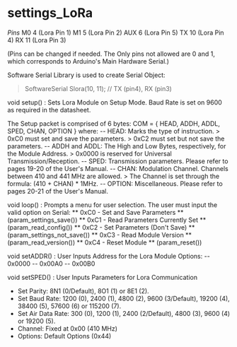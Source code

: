 # settings_LoRa
 

*Pins*
M0   4 (Lora Pin 1)
M1   5 (Lora Pin 2)
AUX  6 (Lora Pin 5)
TX  10 (Lora Pin 4)
RX  11 (Lora Pin 3)


(Pins can be changed if needed. The Only pins not allowed are 0 and 1, which corresponds to Arduino's Main Hardware Serial.)


Software Serial Library is used to create Serial Object:
> SoftwareSerial Slora(10, 11); // TX (pin4), RX (pin3)


void setup() : Sets Lora Module on Setup Mode. Baud Rate is set on 9600 as required in the datasheet.


The Setup packet is comprised of 6 bytes:
 COM = { HEAD, ADDH, ADDL, SPED, CHAN, OPTION }
  where:
    -- HEAD: Marks the type of instruction. 
       > 0xC0 must set and save the parameters. 
       > 0xC2 must set but not save the parameters.
    -- ADDH and ADDL: The High and Low Bytes, respectively, for the Module Address. 
       > 0x0000 is reserved for Universal Transmission/Reception.
    -- SPED: Transmission parameters. Please refer to pages 19-20 of the User's Manual.
    -- CHAN: Modulation Channel. Channels between 410 and 441 MHz are allowed. 
       > The Channel is set through the formula: (410 + CHAN) * 1MHz.
    -- OPTION: Miscellaneous. Please refer to pages 20-21 of the User's Manual.


void loop() : Prompts a menu for user selection. The user must input the valid option on Serial:
** 0xC0 - Set and Save Parameters **        (param_settings_save())
** 0xC1 - Read Parameters Currently Set **  (param_read_config())
** 0xC2 - Set Parameters (Don't Save) **    (param_settings_not_save())
** 0xC3 - Read Module Version **            (param_read_version())
** 0xC4 - Reset Module **                   (param_reset())


void setADDR() : User Inputs Address for the Lora Module
  Options:
    -- 0x0000
    -- 0x00A0
    -- 0x00B0


void setSPED() : User Inputs Parameters for Lora Communication
  - Set Parity: 8N1 (0/Default), 8O1 (1) or 8E1 (2).
  - Set Baud Rate: 1200 (0), 2400 (1), 4800 (2), 9600 (3/Default), 19200 (4), 38400 (5), 57600 (6) or 115200 (7).
  - Set Air Data Rate: 300 (0), 1200 (1), 2400 (2/Default), 4800 (3), 9600 (4) or 19200 (5).
  - Channel: Fixed at 0x00 (410 MHz)
  - Options: Default Options (0x44)
